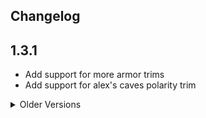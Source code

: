 ## Changelog

## 1.3.1
- Add support for more armor trims
- Add support for alex's caves polarity trim

<details>
<summary>Older Versions</summary>

## 1.3.0
- Fix trim textures missing on built-in materials when paired with AllTheTrims
- Improve compatibility with other mods (@Kikugie)
- Add auto-publishing

</details>